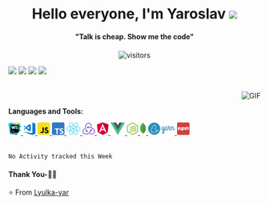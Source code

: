 
<p>
  <h1 align="center"><b>Hello everyone, I'm Yaroslav </b> <img src="https://media.giphy.com/media/hvRJCLFzcasrR4ia7z/giphy.gif" width="25px"></h1>
</p>

<p>
  <h4 align="center"><b>"Talk is cheap. Show me the code"</b></h4>
</p>

<p align="center">
    <img align="center" alt="visitors" src="https://gpvc.arturio.dev/lyulka-yar" />
</p>

[![](https://img.shields.io/badge/Facebook-breathbyte-darkblue?logo=Facebook&logoColor=blue&labelColor=white)](https://www.facebook.com/breathbyte/)
[![](https://img.shields.io/badge/Gmail-yaroslavliulka@gmail.com-red?logo=Gmail&logoColor=Red&labelColor=white)](mailto:yaroslavliulka@gmail.com)
[![](https://img.shields.io/badge/LinkedIn-yaroslav_lyulka-blue?logo=Linkedin&logoColor=blue&labelColor=white)](https://www.linkedin.com/in/yaroslav-lyulka-481653196/)
[![](https://img.shields.io/badge/Telegram-yaroslav_liulka-blue?logo=Telegram&logoColor=blue&labelColor=white)](https://tg.me/yaroslav_liulka/)
</p>

<br>

<img align="right" height="270px" alt="GIF" src="https://i.pinimg.com/originals/e4/26/70/e426702edf874b181aced1e2fa5c6cde.gif" />
<br>

**Languages and Tools:**
<br/>

<a href="https://github.com/lyulka-yar/icons/blob/master/skils/WebStorm.png">
  <img height="25" title="WebStorm" src="https://github.com/lyulka-yar/icons/blob/master/skils/WebStorm.png">
</a>
<a href="https://github.com/lyulka-yar/icons/blob/master/skils/VisualStudioCode.png">
  <img height="25" title="VSC" src="https://github.com/lyulka-yar/icons/blob/master/skils/VisualStudioCode.png">
</a>
<a href="https://github.com/lyulka-yar/icons/blob/master/skils/JavaScript.png">
  <img height="25" title="JavaScript" src="https://github.com/lyulka-yar/icons/blob/master/skils/JavaScript.png">
</a>
<a href="https://github.com/lyulka-yar/icons/blob/master/skils/TypeScript.png">
  <img height="25" title="TypeScript" src="https://github.com/lyulka-yar/icons/blob/master/skils/TypeScript.png">
</a>
<a href="https://github.com/lyulka-yar/icons/blob/master/skils/React.png">
  <img height="25" title="React" src="https://github.com/lyulka-yar/icons/blob/master/skils/React.png">
</a>
<a href="https://github.com/feden2906/icons/blob/main/skils/Redux.png">
  <img height="25" title="Redux" src="https://github.com/lyulka-yar/icons/blob/master/skils/Redux.png">
</a>
<a href="https://github.com/lyulka-yar/icons/blob/master/skils/Angular.png">
  <img height="25" title="Angular" src="https://github.com/lyulka-yar/icons/blob/master/skils/Angular.png">
</a>
<a href="https://github.com/lyulka-yar/icons/blob/master/skils/Vue.png">
  <img height="25" title="Vue" src="https://github.com/lyulka-yar/icons/blob/master/skils/Vue.png">
</a>
<a href="https://github.com/lyulka-yar/icons/blob/master/skils/NodeJS.png">
  <img height="25" title="NodeJs" src="https://github.com/lyulka-yar/icons/blob/master/skils/NodeJS.png">
</a>
<a href="https://github.com/lyulka-yar/icons/blob/master/skils/MongoDB.png">
  <img height="25" title="MongoDB" src="https://github.com/lyulka-yar/icons/blob/master/skils/MongoDB.png">
</a>
<a href="https://github.com/lyulka-yar/icons/blob/master/skils/MySQL.png">
  <img height="25" title="MySQL" src="https://github.com/lyulka-yar/icons/blob/master/skils/yarn.png">
</a>
<a href="https://github.com/lyulka-yar/icons/blob/master/skils/npm.png">
  <img height="25" title="npm" src="https://github.com/lyulka-yar/icons/blob/master/skils/npm.png">
</a>

<br>
<br>


<!--### :zap: Github Stats-->

<!--<img src="https://github-readme-stats.vercel.app/api?username=lyulka-yar&show_icons=true&hide_border=true&theme=radical" width="37%" alt="Yaroslavs's Top Languages">-->

<!--START_SECTION:waka-->
```text
No Activity tracked this Week
```
<!--END_SECTION:waka-->

#### Thank You-🙏🏼

⭐️ From [Lyulka-yar](https://www.instagram.com/liulka_yaroslav/)
